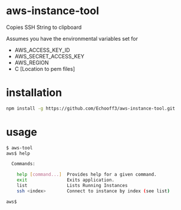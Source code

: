 # aws-instance-tool
Copies SSH String to clipboard

Assumes you have the environmental variables set for
* AWS_ACCESS_KEY_ID
* AWS_SECRET_ACCESS_KEY
* AWS_REGION
* C [Location to pem files]

# installation
```bash
npm install -g https://github.com/Echooff3/aws-instance-tool.git
```

# usage
```bash
$ aws-tool
aws$ help

  Commands:

    help [command...]  Provides help for a given command.
    exit               Exits application.
    list               Lists Running Instances
    ssh <index>        Connect to instance by index (see list)

aws$
```
